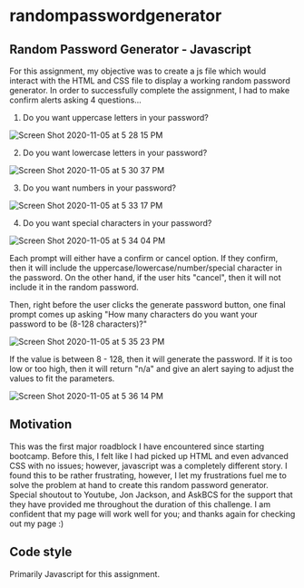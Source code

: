 # randompasswordgenerator

## Random Password Generator - Javascript
For this assignment, my objective was to create a js file which would interact with the HTML and CSS file to display a working random password generator.
In order to successfully complete the assignment, I had to make confirm alerts asking 4 questions...

  1. Do you want uppercase letters in your password?
  
  ![Screen Shot 2020-11-05 at 5 28 15 PM](https://user-images.githubusercontent.com/72670039/98303619-65478300-1f8c-11eb-8f26-b85afeb3a192.png)

  2. Do you want lowercase letters in your password?
  
  ![Screen Shot 2020-11-05 at 5 30 37 PM](https://user-images.githubusercontent.com/72670039/98303858-df780780-1f8c-11eb-9d7d-a30d1e24eb49.png)
  
  3. Do you want numbers in your password?
  
  ![Screen Shot 2020-11-05 at 5 33 17 PM](https://user-images.githubusercontent.com/72670039/98303948-06ced480-1f8d-11eb-9b3d-b9dc5d37be32.png)
  
  4. Do you want special characters in your password?
  
  ![Screen Shot 2020-11-05 at 5 34 04 PM](https://user-images.githubusercontent.com/72670039/98303993-1ea65880-1f8d-11eb-93f0-cf30a8a0be56.png)
  
  Each prompt will either have a confirm or cancel option. If they confirm, then it will include the uppercase/lowercase/number/special character in the password. On the other hand, if the user hits "cancel", then it will not include it in the random password.
  
  Then, right before the user clicks the generate password button, one final prompt comes up asking "How many characters do you want your password to be (8-128 characters)?"
  
  ![Screen Shot 2020-11-05 at 5 35 23 PM](https://user-images.githubusercontent.com/72670039/98304275-b146f780-1f8d-11eb-9e05-da8943d2a3d6.png)

  
  If the value is between 8 - 128, then it will generate the password. If it is too low or too high, then it will return "n/a" and give an alert saying to adjust the values to fit the parameters.
  
  ![Screen Shot 2020-11-05 at 5 36 14 PM](https://user-images.githubusercontent.com/72670039/98304162-704ee300-1f8d-11eb-8001-dee49f807c91.png)
  
 ## Motivation
 This was the first major roadblock I have encountered since starting bootcamp. Before this, I felt like I had picked up HTML and even advanced CSS with no issues; however, javascript was a completely different story. I found this to be rather frustrating, however, I let my frustrations fuel me to solve the problem at hand to create this random password generator. Special shoutout to Youtube, Jon Jackson, and AskBCS for the support that they have provided me throughout the duration of this challenge. I am confident that my page will work well for you; and thanks again for checking out my page :)
 
 ## Code style
 Primarily Javascript for this assignment.
 
 
  
